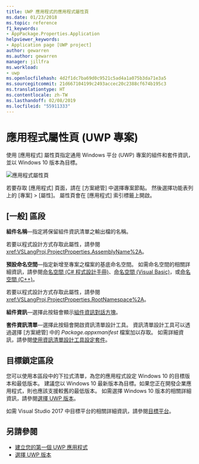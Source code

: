 ```yaml
---
title: UWP 應用程式的應用程式屬性頁
ms.date: 01/23/2018
ms.topic: reference
f1_keywords:
- AppPackage.Properties.Application
helpviewer_keywords:
- Application page [UWP project]
author: gewarren
ms.author: gewarren
manager: jillfra
ms.workload:
- uwp
ms.openlocfilehash: 4d2f1dc7ba69d0c9521c5ad4a1a075b3da71e3a5
ms.sourcegitcommit: 21d667104199c2493accec20c2388cf674b195c3
ms.translationtype: HT
ms.contentlocale: zh-TW
ms.lasthandoff: 02/08/2019
ms.locfileid: "55911333"
---
```

# <a name="application-property-page-uwp-projects"></a>應用程式屬性頁 (UWP 專案)

使用 [應用程式] 屬性頁指定通用 Windows 平台 (UWP) 專案的組件和套件資訊，並以 Windows 10 版本為目標。

![應用程式屬性頁](media/application-page-uwp.png)

若要存取 [應用程式] 頁面，請在 [方案總管] 中選擇專案節點。 然後選擇功能表列上的 [專案] > [屬性]。 屬性頁會在 [應用程式] 索引標籤上開啟。

## <a name="general-section"></a>[一般] 區段

**組件名稱**&mdash;指定將保留組件資訊清單之輸出檔的名稱。

若要以程式設計方式存取此屬性，請參閱 <xref:VSLangProj.ProjectProperties.AssemblyName%2A>。

**預設命名空間**&mdash;指定新增至專案之檔案的基底命名空間。 如需命名空間的相關詳細資訊，請參閱[命名空間 (C# 程式設計手冊)](/dotnet/csharp/programming-guide/namespaces/)、[命名空間 (Visual Basic)](/dotnet/visual-basic/programming-guide/program-structure/namespaces)，或[命名空間 (C++)](/cpp/cpp/namespaces-cpp)。

若要以程式設計方式存取此屬性，請參閱 <xref:VSLangProj.ProjectProperties.RootNamespace%2A>。

**組件資訊**&mdash;選擇此按鈕會顯示[組件資訊對話方塊](../../ide/reference/assembly-information-dialog-box.md)。

**套件資訊清單**&mdash;選擇此按鈕會開啟資訊清單設計工具。 資訊清單設計工具可以透過選擇 [方案總管] 中的 _Package.appxmanifest_ 檔案加以存取。 如需詳細資訊，請參閱[使用資訊清單設計工具設定套件](/windows/uwp/packaging/packaging-uwp-apps#configure-an-app-package)。

## <a name="targeting-section"></a>目標鎖定區段

您可以使用本區段中的下拉式清單，為您的應用程式設定 Windows 10 的目標版本和最低版本。 建議您以 Windows 10 最新版本為目標。如果您正在開發企業應用程式，則也應該支援較舊的最低版本。 如需選擇 Windows 10 版本的相關詳細資訊，請參閱[選擇 UWP 版本](/windows/uwp/updates-and-versions/choose-a-uwp-version)。

如需 Visual Studio 2017 中目標平台的相關詳細資訊，請參閱[目標平台](/visualstudio/productinfo/vs2017-compatibility-vs#platform-targeting)。

## <a name="see-also"></a>另請參閱

- [建立您的第一個 UWP 應用程式](/windows/uwp/get-started/your-first-app)
- [選擇 UWP 版本](/windows/uwp/updates-and-versions/choose-a-uwp-version)